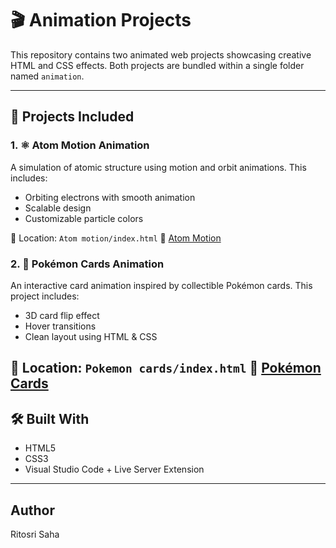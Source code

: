 # 🎬 Animation Projects

This repository contains two animated web projects showcasing creative HTML and CSS effects. Both projects are bundled within a single folder named `animation`.

---

## 📁 Projects Included


### 1. ⚛️ Atom Motion Animation
A simulation of atomic structure using motion and orbit animations. This includes:

- Orbiting electrons with smooth animation
- Scalable design
- Customizable particle colors

📂 Location: `Atom motion/index.html`
🔗 [Atom Motion](https://ritosri-saha.github.io/Animation/Atom%20motion/)
 

### 2. 🔮 Pokémon Cards Animation
An interactive card animation inspired by collectible Pokémon cards. This project includes:

- 3D card flip effect
- Hover transitions
- Clean layout using HTML & CSS

📂 Location: `Pokemon cards/index.html`
🔗 [Pokémon Cards](https://ritosri-saha.github.io/Animation/Pokemon%20cards/) 
---

## 🛠️ Built With

- HTML5
- CSS3
- Visual Studio Code + Live Server Extension

---

##  Author
Ritosri Saha  
